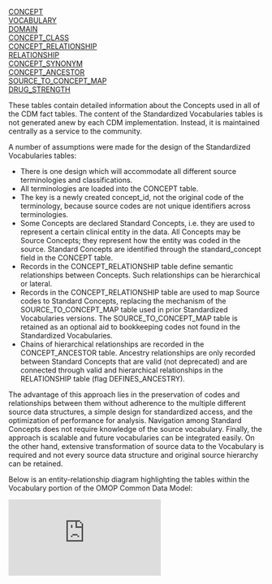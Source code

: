 [CONCEPT](https://github.com/OHDSI/CommonDataModel/wiki/CONCEPT)  
[VOCABULARY](https://github.com/OHDSI/CommonDataModel/wiki/VOCABULARY)  
[DOMAIN](https://github.com/OHDSI/CommonDataModel/wiki/DOMAIN)  
[CONCEPT_CLASS](https://github.com/OHDSI/CommonDataModel/wiki/CONCEPT_CLASS)  
[CONCEPT_RELATIONSHIP](https://github.com/OHDSI/CommonDataModel/wiki/CONCEPT_RELATIONSHIP)  
[RELATIONSHIP](https://github.com/OHDSI/CommonDataModel/wiki/RELATIONSHIP)  
[CONCEPT_SYNONYM](https://github.com/OHDSI/CommonDataModel/wiki/CONCEPT_SYNONYM)  
[CONCEPT_ANCESTOR](https://github.com/OHDSI/CommonDataModel/wiki/CONCEPT_ANCESTOR)  
[SOURCE_TO_CONCEPT_MAP](https://github.com/OHDSI/CommonDataModel/wiki/SOURCE_TO_CONCEPT_MAP)  
[DRUG_STRENGTH](https://github.com/OHDSI/CommonDataModel/wiki/DRUG_STRENGTH)  

These tables contain detailed information about the Concepts used in all of the CDM fact tables. The content of the Standardized Vocabularies tables is not generated anew by each CDM implementation. Instead, it is maintained centrally as a service to the community.

A number of assumptions were made for the design of the Standardized Vocabularies tables: 

  * There is one design which will accommodate all different source terminologies and classifications.
  * All terminologies are loaded into the CONCEPT table. 
  * The key is a newly created concept_id, not the original code of the terminology, because source codes are not unique identifiers across terminologies. 
  * Some Concepts are declared Standard Concepts, i.e. they are used to represent a certain clinical entity in the data. All Concepts may be Source Concepts; they represent how the entity was coded in the source. Standard Concepts are identified through the standard_concept field in the CONCEPT table.
  * Records in the CONCEPT_RELATIONSHIP table define semantic relationships between Concepts. Such relationships can be hierarchical or lateral. 
  * Records in the CONCEPT_RELATIONSHIP table are used to map Source codes to Standard Concepts, replacing the mechanism of the SOURCE_TO_CONCEPT_MAP table used in prior Standardized Vocabularies versions. The SOURCE_TO_CONCEPT_MAP table is retained as an optional aid to bookkeeping codes not found in the Standardized Vocabularies.
  * Chains of hierarchical relationships are recorded in the CONCEPT_ANCESTOR table. Ancestry relationships are only recorded between Standard Concepts that are valid (not deprecated) and are connected through valid and hierarchical relationships in the RELATIONSHIP table (flag DEFINES_ANCESTRY).
  
The advantage of this approach lies in the preservation of codes and relationships between them without adherence to the multiple different source data structures, a simple design for standardized access, and the optimization of performance for analysis. Navigation among Standard Concepts does not require knowledge of the source vocabulary. Finally, the approach is scalable and future vocabularies can be integrated easily. On the other hand, extensive transformation of source data to the Vocabulary is required and not every source data structure and original source hierarchy can be retained.

Below is an entity-relationship diagram highlighting the tables within the Vocabulary portion of the OMOP Common Data Model:

![Vocabulary entity-relationship diagram](http://www.ohdsi.org/web/wiki/lib/exe/fetch.php?cache=&w=900&h=714&tok=3c9ce1&media=documentation:cdm:vocabulary_tables.png)
  
